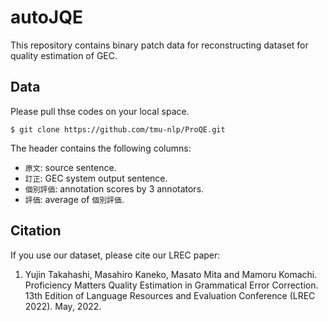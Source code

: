# autoJQE



This repository contains binary patch data for reconstructing dataset for quality estimation of GEC.


## Data
Please pull thse codes on your local space.

```
$ git clone https://github.com/tmu-nlp/ProQE.git
```


The header contains the following columns:
 - `原文`: source sentence.
 - `訂正`: GEC system output sentence.
 - `個別評価`: annotation scores by 3 annotators.
 - `評価`: average of `個別評価`.


## Citation

If you use our dataset, please cite our LREC paper:

 1. Yujin Takahashi, Masahiro Kaneko, Masato Mita and Mamoru Komachi. Proficiency Matters Quality Estimation in Grammatical Error Correction. 13th Edition of Language Resources and Evaluation Conference (LREC 2022). May, 2022.
